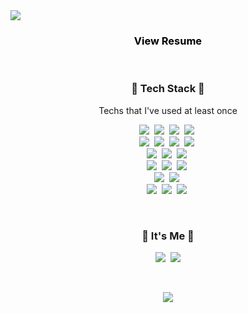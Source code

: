 <img src="https://capsule-render.vercel.app/api?type=Soft&color=7DB249&height=150&section=header&text=BUHEE%20KIM&fontSize=50&animation=twinkling&fontColor=EEEEEE" />


<br>

<h3 align="center">
    <a href="https://www.notion.so/b09a47e0fab94e7aaf2021fed1c94785" style="color: black; text-decoration: none;"> 
	View Resume
    </a>
</h3>

<br>


<h3 align="center"> 💚 Tech Stack 💚</h3>

<p align="center"> Techs that I've used at least once </p>

<p align="center">
  <img src="https://img.shields.io/badge/Java-007396?style=flat-square&logo=Java&logoColor=white"/></a>&nbsp
  <img src="https://img.shields.io/badge/Spring Boot-6DB33F?style=flat-square&logo=Spring&logoColor=white"/></a>&nbsp
  <img src="https://img.shields.io/badge/JavaScript-f7df1e?style=flat-square&logo=javascript&logoColor=white"/></a>&nbsp 
  <img src="https://img.shields.io/badge/Node.js-339933?style=flat-square&logo=Node.js&logoColor=white"/></a>&nbsp
  <br>
  <img src="https://img.shields.io/badge/Python-3766AB?style=flat-square&logo=Python&logoColor=white"/></a>&nbsp 
  <img src="https://img.shields.io/badge/Flask-000000?style=flat-square&logo=Flask&logoColor=white"/></a>&nbsp
  <img src="https://img.shields.io/badge/React-61DAFB?style=flat-square&logo=React&logoColor=white"/></a>&nbsp
  <img src="https://img.shields.io/badge/Expo-000020?style=flat-square&logo=Expo&logoColor=white"/></a>&nbsp
  <br>
  <img src="https://img.shields.io/badge/HTML5-e34f26?style=flat-square&logo=html5&logoColor=white"/></a>&nbsp
  <img src="https://img.shields.io/badge/CSS3-1572B6?style=flat-square&logo=css3&logoColor=white"/></a>&nbsp
  <img src="https://img.shields.io/badge/Bootstrap-7952B3?style=flat-square&logo=Bootstrap&logoColor=white"/></a>&nbsp
  <br>
  <img src="https://img.shields.io/badge/MySQL-4479A1?style=flat-square&logo=MySQL&logoColor=white"/></a>&nbsp
  <img src="https://img.shields.io/badge/AWS-232F3E?style=flat-square&logo=amazon%20AWS&logoColor=white"/></a>&nbsp
  <img src="https://img.shields.io/badge/Firebase-FFCA28?style=flat-square&logo=Firebase&logoColor=white"/></a>&nbsp
  <br>
  <img src="https://img.shields.io/badge/PyTorch-EE4C2C?style=flat-square&logo=PyTorch&logoColor=white"/></a>&nbsp
  <img src="https://img.shields.io/badge/NumPy-013243?style=flat-square&logo=NumPy&logoColor=white"/></a>&nbsp
  <br>
  <img src="https://img.shields.io/badge/Swagger-85EA2D?style=flat-square&logo=Swagger&logoColor=white"/></a>&nbsp
  <img src="https://img.shields.io/badge/Jira-0052CC?style=flat-square&logo=Jira%20software&logoColor=white"/></a>&nbsp
  <img src="https://img.shields.io/badge/Gitlab-FCA121?style=flat-square&logo=Gitlab&logoColor=white"/></a>&nbsp
</p>
<br>

<h3 align="center"> 💚 It's Me 💚 </h3>
<p align="center">
  <a href="https://velog.io/@buri-1029"><img src="https://img.shields.io/badge/Tech%20Blog-11B48A?style=flat-square&logo=Vimeo&logoColor=white&link=https://velog.io/@buri-1029"/></a>&nbsp
<!--   <a href="https://www.instagram.com/bu._.rii/"><img src="https://img.shields.io/badge/Instagram-E4405F?style=flat-square&logo=Instagram&logoColor=white&link=https://www.instagram.com/bu._.rii/"/></a>&nbsp -->
  <a href="mailto:buhee1029@gmail.com"><img src="https://img.shields.io/badge/Gmail-d14836?style=flat-square&logo=Gmail&logoColor=white&link=buhee1029@gmail.com"/></a>
</p>
<br>

<p align="center">
    <img src="https://github-readme-stats.vercel.app/api?username=buri-1029&show_icons=true&theme=flag-india&count_private=true"/></a>
</p>
